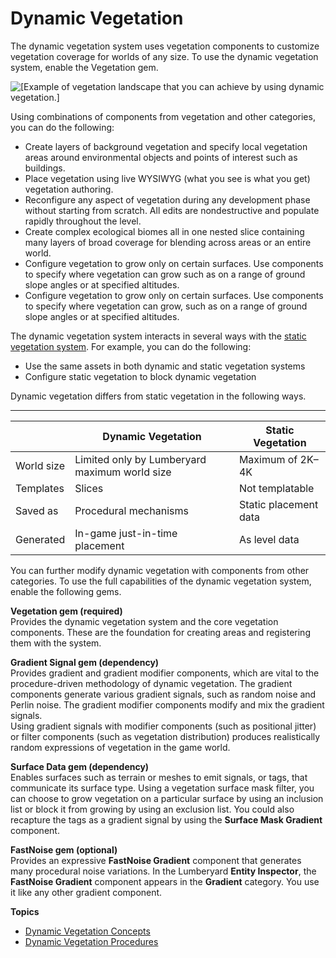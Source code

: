 # Dynamic Vegetation<a name="dynamic-vegetation-intro"></a>

The dynamic vegetation system uses vegetation components to customize vegetation coverage for worlds of any size\. To use the dynamic vegetation system, enable the Vegetation gem\.

![\[Example of vegetation landscape that you can achieve by using dynamic vegetation.\]](http://docs.aws.amazon.com/lumberyard/latest/userguide/images/dynamic-vegetation-intro.png)

Using combinations of components from vegetation and other categories, you can do the following:
+ Create layers of background vegetation and specify local vegetation areas around environmental objects and points of interest such as buildings\.
+ Place vegetation using live WYSIWYG \(what you see is what you get\) vegetation authoring\.
+ Reconfigure any aspect of vegetation during any development phase without starting from scratch\. All edits are nondestructive and populate rapidly throughout the level\.
+ Create complex ecological biomes all in one nested slice containing many layers of broad coverage for blending across areas or an entire world\.
+ Configure vegetation to grow only on certain surfaces\. Use components to specify where vegetation can grow such as on a range of ground slope angles or at specified altitudes\.
+ Configure vegetation to grow only on certain surfaces\. Use components to specify where vegetation can grow, such as on a range of ground slope angles or at specified altitudes\.

The dynamic vegetation system interacts in several ways with the [static vegetation system](vegetation-intro.md)\. For example, you can do the following:
+ Use the same assets in both dynamic and static vegetation systems
+ Configure static vegetation to block dynamic vegetation

Dynamic vegetation differs from static vegetation in the following ways\.


****  

|  | Dynamic Vegetation | Static Vegetation | 
| --- | --- | --- | 
| World size | Limited only by Lumberyard maximum world size | Maximum of 2K–4K | 
| Templates | Slices | Not templatable | 
| Saved as | Procedural mechanisms | Static placement data | 
| Generated | In\-game just\-in\-time placement | As level data | 

You can further modify dynamic vegetation with components from other categories\. To use the full capabilities of the dynamic vegetation system, enable the following gems\.

**Vegetation gem \(required\)**  
Provides the dynamic vegetation system and the core vegetation components\. These are the foundation for creating areas and registering them with the system\.

**Gradient Signal gem \(dependency\)**  
Provides gradient and gradient modifier components, which are vital to the procedure\-driven methodology of dynamic vegetation\. The gradient components generate various gradient signals, such as random noise and Perlin noise\. The gradient modifier components modify and mix the gradient signals\.   
Using gradient signals with modifier components \(such as positional jitter\) or filter components \(such as vegetation distribution\) produces realistically random expressions of vegetation in the game world\.

**Surface Data gem \(dependency\)**  
Enables surfaces such as terrain or meshes to emit signals, or tags, that communicate its surface type\. Using a vegetation surface mask filter, you can choose to grow vegetation on a particular surface by using an inclusion list or block it from growing by using an exclusion list\. You could also recapture the tags as a gradient signal by using the **Surface Mask Gradient** component\.

**FastNoise gem \(optional\)**  
Provides an expressive **FastNoise Gradient** component that generates many procedural noise variations\. In the Lumberyard **Entity Inspector**, the **FastNoise Gradient** component appears in the **Gradient** category\. You use it like any other gradient component\.

**Topics**
+ [Dynamic Vegetation Concepts](dynamic-vegetation-concepts.md)
+ [Dynamic Vegetation Procedures](dynamic-vegetation-procedures.md)